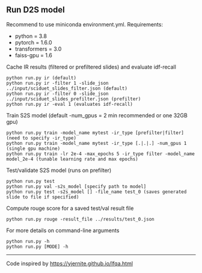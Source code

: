 ## Run D2S model


Recommend to use miniconda environment.yml.
 Requirements:
-   python = 3.8
-   pytorch = 1.6.0
-   transformers = 3.0
-   faiss-gpu = 1.6


Cache IR results (filtered or prefiltered slides) and evaluate idf-recall
```console
python run.py ir (default)
python run.py ir -filter 1 -slide_json ../input/sciduet_slides_filter.json (default)
python run.py ir -filter 0 -slide_json ../input/sciduet_slides_prefilter.json (prefilter)
python run.py ir -eval 1 (evaluates idf-recall)
```
Train S2S model (default -num_gpus = 2 min recommended or one 32GB gpu)
```console
python run.py train -model_name mytest -ir_type [prefilter|filter] (need to specify -ir_type)
python run.py train -model_name mytest -ir_type [.|.|.] -num_gpus 1 (single gpu machine)
python run.py train -lr 2e-4 -max_epochs 5 -ir_type filter -model_name model_2e-4 (tunable learning rate and max epochs)
```
Test/validate S2S model (runs on prefilter)
```console
python run.py test
python run.py val -s2s_model [specify path to model]
python run.py test -s2s_model [] -file_name test_0 (saves generated slide to file if specified)
```
Compute rouge score for a saved test/val result file
```console
python run.py rouge -result_file ../results/test_0.json
```
For more details on command-line arguments
```console
python run.py -h
python run.py [MODE] -h
```
---
Code inspired by https://yjernite.github.io/lfqa.html
